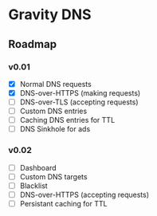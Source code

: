 # Gravity DNS

## Roadmap

### v0.01

- [x] Normal DNS requests
- [x] DNS-over-HTTPS (making requests)
- [ ] DNS-over-TLS (accepting requests)
- [ ] Custom DNS entries
- [ ] Caching DNS entries for TTL
- [ ] DNS Sinkhole for ads

### v0.02

- [ ] Dashboard
- [ ] Custom DNS targets
- [ ] Blacklist
- [ ] DNS-over-HTTPS (accepting requests)
- [ ] Persistant caching for TTL
